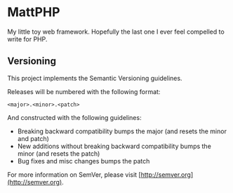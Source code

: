 # MattPHP

My little toy web framework. Hopefully the last one I ever feel compelled to write for PHP.

## Versioning

This project implements the Semantic Versioning guidelines.

Releases will be numbered with the following format:

`<major>.<minor>.<patch>`

And constructed with the following guidelines:

* Breaking backward compatibility bumps the major (and resets the minor and patch)
* New additions without breaking backward compatibility bumps the minor (and resets the patch)
* Bug fixes and misc changes bumps the patch


For more information on SemVer, please visit [http://semver.org](http://semver.org).
